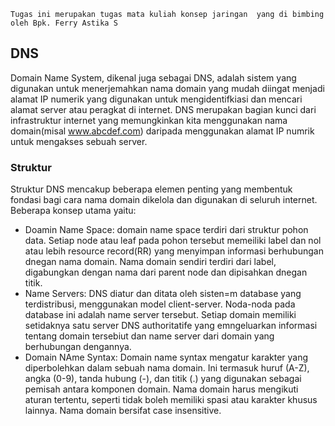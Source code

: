 `Tugas ini merupakan tugas mata kuliah konsep jaringan  yang di bimbing oleh Bpk. Ferry Astika S`

## DNS
Domain Name System, dikenal juga sebagai DNS, adalah sistem yang digunakan untuk menerjemahkan nama domain yang mudah diingat menjadi alamat IP numerik yang digunakan untuk mengidentifkiasi dan mencari alamat server atau peragkat di internet. DNS merupakan bagian kunci dari infrastruktur internet yang memungkinkan kita menggunakan nama domain(misal www.abcdef.com) daripada menggunakan alamat IP numrik untuk mengakses sebuah server.

### Struktur
Struktur DNS mencakup beberapa elemen penting yang membentuk fondasi bagi cara nama domain dikelola dan digunakan di seluruh internet. Beberapa konsep utama yaitu:
- Doamin Name Space: domain name space terdiri dari struktur pohon data. Setiap node atau leaf pada pohon tersebut memeiliki label dan nol atau lebih resource record(RR) yang menyimpan informasi berhubungan dnegan nama domain. Nama domain sendiri terdiri dari label, digabungkan dengan nama dari parent node dan dipisahkan dnegan titik.
- Name Servers: DNS diatur dan ditata oleh sisten=m database yang terdistribusi, menggunakan model client-server. Noda-noda pada database ini adalah name server tersebut. Setiap domain memiliki setidaknya satu server DNS authoritatife yang emngeluarkan informasi tentang domain tersebiut dan name server dari domain yang berhubungan dengannya.
- Domain NAme Syntax: Domain name syntax mengatur karakter yang diperbolehkan dalam sebuah nama domain. Ini termasuk huruf (A-Z), angka (0-9), tanda hubung (-), dan titik (.) yang digunakan sebagai pemisah antara komponen domain. Nama domain harus mengikuti aturan tertentu, seperti tidak boleh memiliki spasi atau karakter khusus lainnya. Nama domain bersifat case insensitive.
